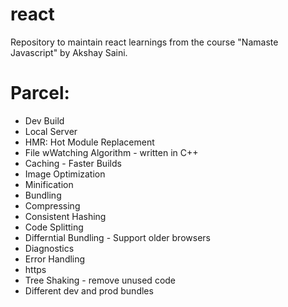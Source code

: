 # react

Repository to maintain react learnings from the course "Namaste Javascript" by Akshay Saini.

# Parcel:

- Dev Build
- Local Server
- HMR: Hot Module Replacement
- File wWatching Algorithm - written in C++
- Caching - Faster Builds
- Image Optimization
- Minification
- Bundling
- Compressing
- Consistent Hashing
- Code Splitting
- Differntial Bundling - Support older browsers
- Diagnostics
- Error Handling
- https
- Tree Shaking - remove unused code
- Different dev and prod bundles

